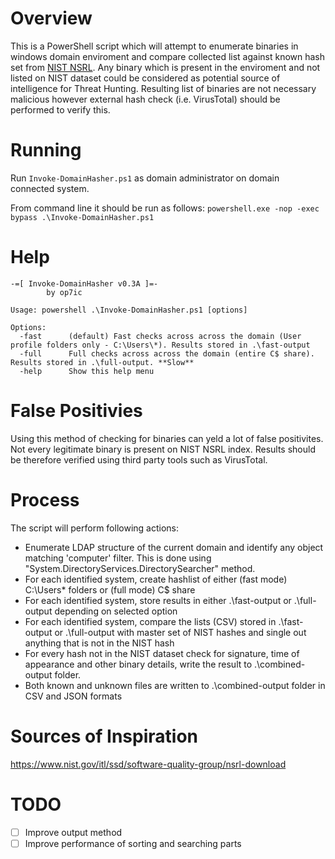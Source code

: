 # Overview
This is a PowerShell script which will attempt to enumerate binaries in windows domain enviroment and compare collected list against known hash set from [NIST NSRL](https://www.nist.gov/itl/ssd/software-quality-group/nsrl-download). Any binary which is present in the enviroment and not listed on NIST dataset could be considered as potential source of intelligence for Threat Hunting. Resulting list of binaries are not necessary malicious however external hash check (i.e. VirusTotal) should be performed to verify this.  

# Running

Run ```Invoke-DomainHasher.ps1``` as domain administrator on domain connected system.

From command line it should be run as follows: 
```powershell.exe -nop -exec bypass .\Invoke-DomainHasher.ps1```

# Help

```
-=[ Invoke-DomainHasher v0.3A ]=-
        by op7ic

Usage: powershell .\Invoke-DomainHasher.ps1 [options]

Options:
  -fast      (default) Fast checks across across the domain (User profile folders only - C:\Users\*). Results stored in .\fast-output
  -full      Full checks across across the domain (entire C$ share). Results stored in .\full-output. **Slow**
  -help      Show this help menu
```

# False Positivies

Using this method of checking for binaries can yeld a lot of false positivites. Not every legitimate binary is present on NIST NSRL index. Results should be therefore verified using third party tools such as VirusTotal.

# Process
The script will perform following actions:

* Enumerate LDAP structure of the current domain and identify any object matching 'computer' filter. This is done using "System.DirectoryServices.DirectorySearcher" method.
* For each identified system, create hashlist of either (fast mode) C:\Users\* folders or (full mode) C$ share
* For each identified system, store results in either .\fast-output or .\full-output depending on selected option
* For each identified system, compare the lists (CSV) stored in .\fast-output or .\full-output with master set of NIST hashes and single out anything that is not in the NIST hash
* For every hash not in the NIST dataset check for signature, time of appearance and other binary details, write the result to .\combined-output folder. 
* Both known and unknown files are written to .\combined-output folder in CSV and JSON formats

# Sources of Inspiration
https://www.nist.gov/itl/ssd/software-quality-group/nsrl-download

# TODO
- [ ] Improve output method
- [ ] Improve performance of sorting and searching parts
